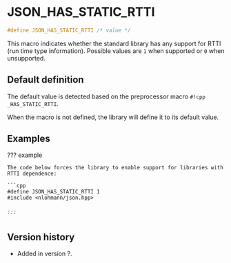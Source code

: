 # JSON_HAS_STATIC_RTTI

```cpp
#define JSON_HAS_STATIC_RTTI /* value */
```

This macro indicates whether the standard library has any support for RTTI (run time type information).
Possible values are `1` when supported or `0` when unsupported.

## Default definition

The default value is detected based on the preprocessor macro `#!cpp _HAS_STATIC_RTTI`.

When the macro is not defined, the library will define it to its default value.

## Examples

??? example

    The code below forces the library to enable support for libraries with RTTI dependence:

    ```cpp
    #define JSON_HAS_STATIC_RTTI 1
    #include <nlohmann/json.hpp>

    ...
    ```

## Version history

- Added in version ?.
